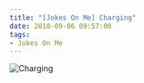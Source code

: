 ```yaml
---
title: "[Jokes On Me] Charging"
date: 2018-09-06 09:57:00
tags:
- Jokes On Me
---
```

![Charging](/images/comic/charging.png)
